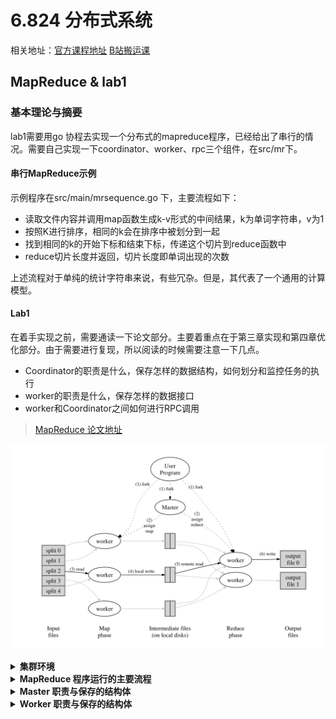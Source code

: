 # 6.824 分布式系统

相关地址：[官方课程地址](https://pdos.csail.mit.edu/6.824/index.html)  [B站搬运课](https://www.bilibili.com/video/BV1qk4y197bB)

## MapReduce & lab1
### 基本理论与摘要

lab1需要用go 协程去实现一个分布式的mapreduce程序，已经给出了串行的情况。需要自己实现一下coordinator、worker、rpc三个组件，在src/mr下。

#### 串行MapReduce示例

示例程序在src/main/mrsequence.go 下，主要流程如下：

- 读取文件内容并调用map函数生成k-v形式的中间结果，k为单词字符串，v为1
- 按照K进行排序，相同的k会在排序中被划分到一起
- 找到相同的k的开始下标和结束下标，传递这个切片到reduce函数中
- reduce切片长度并返回，切片长度即单词出现的次数

上述流程对于单纯的统计字符串来说，有些冗杂。但是，其代表了一个通用的计算模型。

#### Lab1

在着手实现之前，需要通读一下论文部分。主要着重点在于第三章实现和第四章优化部分。由于需要进行复现，所以阅读的时候需要注意一下几点。

- Coordinator的职责是什么，保存怎样的数据结构，如何划分和监控任务的执行
- worker的职责是什么，保存怎样的数据接口
- worker和Coordinator之间如何进行RPC调用

> [MapReduce 论文地址](http://static.googleusercontent.com/media/research.google.com/zh-CN//archive/mapreduce-osdi04.pdf)

![MapReduce- execution overview](./doc/img/MapReduceExecutionOverview.png)

<details>
<summary><strong> 集群环境 </strong></summary>

- 依托于GFS提供全局的文件系统
- 大量廉价机器去做分布式计算，由于机器的不稳定性，需要考虑到容错的情况

</details>

<details>
<summary><strong> MapReduce 程序运行的主要流程 </strong></summary>

MapReduce主要流程如下：
1. 将输入的文件按照固定的大小SIZE进行划分，并Fork出多个进程，包含有Master和Worker
2. 根据用户指定的参数M & R 确定最终有M个Map任务以及R个Reduce任务，Master选择一个空闲的Worker去执行Map任务
3. worker进程读取指定的输入，并生产相应的KV中间结果，存储在内存中
4. 被缓存的KV中间结果会被周期性的写入磁盘，Master进程会存储其所在的位置，以便于后续分配Reduce任务
5. 当一个工作者被分配Reduce任务，它会通过远程过程调用去读取存储在Map进程本地的中间结果，当读取完所有的中间结果之后进行排序（这种排序的思想在数据库算子的设计中也非常的常见
6. 当Reduce迭代处理完所有的中间结果之后，根据每一个输入的独特的K生成相应的reduce产出的value，并追加到最终到输出文件
7. 所有任务处理完成，Master进程唤醒用户进程，继续执行

基本的原理是一样的，但是对于lab来说一些设计上需要有细微的不同。

Lab1主要流程梳理：
1. 启动Master进程，根据传入的文件名读取文件内容进入内存，根据划分函数划分好任务。初始化状态，包括有Map任务和Reduce任务（空）。
2. worker 初始化协程池。每一个协程向Master进程发起Rpc请求，尝试获得任务。若rpc调用失败，则进行重试，重试三次后失败，则认为主进程已经退出，进程结束。
3. Master 进程接收到Worker的RPC调用之后，分配ID给Worker，并挑选出空余的任务通过RPC返回给Worker。在Master本地，初始化任务和Worker之间的映射关系，并利用心跳机制周期性确认worker的健康状态。
4. Worker 进程通过RPC获得任务和ID之后，根据任务类型执行相应的函数，并输出相应文件。通过RPC调用将输出文件和ID传输给Master。执行新的RPC调用获得任务。
5. 当Master多次ping Worker失败后，认为worker进程意外退出，则重置任务状态。
    

**设计上的问题**
- 输入分区函数：Map函数需要将任务分发给多个不同的worker进程，那么任务的负载均衡是非常重要的，程序性能的下限取决于最晚执行的Map任务，另外最为糟糕的事情是，框架会kill掉执行时间过长掉任务（理由是可能是由于物理机的问题导致任务执行时间过长），并进行重新的调度。
  但若是由于框架本身的问题，带来的后果是无论重新调度多少次，该任务最终都会由于超时而执行失败。因此，如何平均分配任务到每一个worker是非常重要的。
  lab中的任务是需要读取文本文件，有一个问题在于如何按照固定大小进行划分导致摸个单词被分割开的情况该如何处理？

- 状态设计：包含有多种状态，任务的状态（map、reudce），Worker协程的状态，以及其两者的相关关系，ID模型的设计。状态图变化等等。

- 协程池设计：协程池的大小如何设计？是否和M & R的大小有关？

- 心跳模块的设计：


</details>

<details>
<summary><strong> Master 职责与保存的结构体 </strong></summary>

- 任务：读取并划分任务、保存任务状态及状态变化
- 监控：监控Worker的健康状况，监控所有任务的执行情况

</details>

<details>
<summary><strong> Worker 职责与保存的结构体 </strong></summary>

- 执行具体的Map和Reduce的任务
- 向Master通报情况

</details>


<!-- template -->
<!-- <details>
<summary><strong>  </strong></summary>
</details> -->

